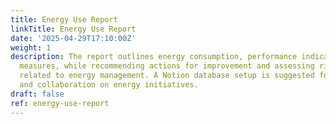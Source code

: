 ```yaml
---
title: Energy Use Report
linkTitle: Energy Use Report
date: '2025-04-29T17:10:00Z'
weight: 1
description: The report outlines energy consumption, performance indicators, and efficiency
  measures, while recommending actions for improvement and assessing risks and opportunities
  related to energy management. A Notion database setup is suggested for tracking
  and collaboration on energy initiatives.
draft: false
ref: energy-use-report
---
```


